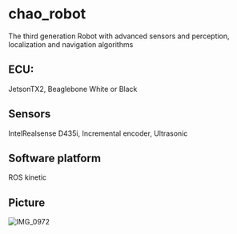 # chao_robot
The third generation Robot with advanced sensors and perception, localization and navigation algorithms
## ECU:
JetsonTX2, Beaglebone White or Black
## Sensors
IntelRealsense D435i, Incremental encoder, Ultrasonic
## Software platform
ROS kinetic
## Picture
![IMG_0972](https://user-images.githubusercontent.com/13931016/144505119-86f90363-76ea-4dcf-8cce-254bcbf1b88e.jpg)
